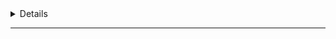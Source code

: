 <details>
<!-- <summary>Note</summary> -->

- When searching in AOSP, you’ll notice patterns:
  - **Services** → `frameworks/base/services/`
  - **Apps** → `packages/apps/`
  - **HALs** → `hardware/interfaces/`
  - **Tests** → `cts/` or `platform_testing/`.
</details>

---


